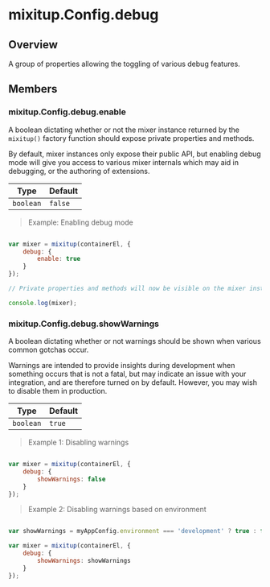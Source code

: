 # mixitup.Config.debug

## Overview

A group of properties allowing the toggling of various debug features.


## Members

### <a id="mixitup.Config.debug#enable">mixitup.Config.debug.enable</a>




A boolean dictating whether or not the mixer instance returned by the
`mixitup()` factory function should expose private properties and methods.

By default, mixer instances only expose their public API, but enabling
debug mode will give you access to various mixer internals which may aid
in debugging, or the authoring of extensions.


|Type | Default
|---  | ---
|`boolean`| `false`

> Example: Enabling debug mode

```js

var mixer = mixitup(containerEl, {
    debug: {
        enable: true
    }
});

// Private properties and methods will now be visible on the mixer instance:

console.log(mixer);
```

### <a id="mixitup.Config.debug#showWarnings">mixitup.Config.debug.showWarnings</a>




A boolean dictating whether or not warnings should be shown when various
common gotchas occur.

Warnings are intended to provide insights during development when something
occurs that is not a fatal, but may indicate an issue with your integration,
and are therefore turned on by default. However, you may wish to disable
them in production.


|Type | Default
|---  | ---
|`boolean`| `true`

> Example 1: Disabling warnings

```js

var mixer = mixitup(containerEl, {
    debug: {
        showWarnings: false
    }
});
```
> Example 2: Disabling warnings based on environment

```js

var showWarnings = myAppConfig.environment === 'development' ? true : false;

var mixer = mixitup(containerEl, {
    debug: {
        showWarnings: showWarnings
    }
});
```

